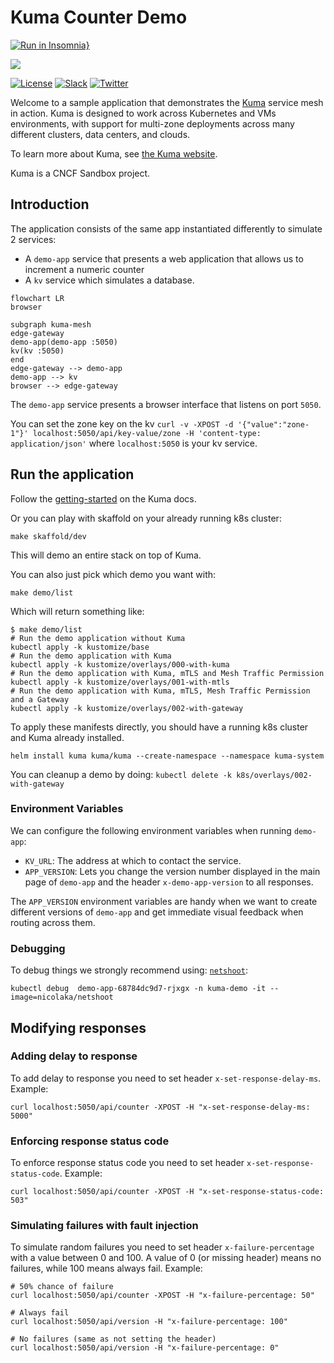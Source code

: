 # Kuma Counter Demo

[![Run in Insomnia}](https://insomnia.rest/images/run.svg)](https://insomnia.rest/run/?label=kuma-counter-demo&uri=https%3A%2F%2Fgithub.com%2Fkumahq%2Fkuma-counter-demo%2Fblob%2Fmain%2Fopenapi.yaml)

[![][kuma-logo]][kuma-url]

[![License](https://img.shields.io/badge/License-Apache%202.0-blue.svg)](https://github.com/kumahq/kuma/blob/master/LICENSE)
[![Slack](https://img.shields.io/badge/Slack-4A154B?logo=slack)](https://join.slack.com/t/kuma-mesh/shared_invite/zt-1rcll3y6t-DkV_CAItZUoy0IvCwQ~jlQ)
[![Twitter](https://img.shields.io/twitter/follow/KumaMesh.svg?style=social&label=Follow)](https://twitter.com/intent/follow?screen_name=KumaMesh)

Welcome to a sample application that demonstrates the [Kuma](https://github.com/kumahq/kuma) service mesh in action. Kuma is designed to work across Kubernetes and VMs environments, with support for multi-zone deployments across many different clusters, data centers, and clouds.

To learn more about Kuma, see [the Kuma website](https://kuma.io).

Kuma is a CNCF Sandbox project.

## Introduction

The application consists of the same app instantiated differently to simulate 2 services:

- A `demo-app` service that presents a web application that allows us to increment a numeric counter
- A `kv` service which simulates a database.


```mermaid
flowchart LR
browser

subgraph kuma-mesh
edge-gateway
demo-app(demo-app :5050)
kv(kv :5050)
end
edge-gateway --> demo-app
demo-app --> kv
browser --> edge-gateway
```

The `demo-app` service presents a browser interface that listens on port `5050`.

You can set the zone key on the kv `curl -v -XPOST -d '{"value":"zone-1"}' localhost:5050/api/key-value/zone -H 'content-type: application/json'` where `localhost:5050` is your kv service.

## Run the application

Follow the [getting-started](https://kuma.io/docs/latest/quickstart/kubernetes-demo/) on the Kuma docs.

Or you can play with skaffold on your already running k8s cluster:

```shell
make skaffold/dev
```
This will demo an entire stack on top of Kuma.

You can also just pick which demo you want with:

```shell
make demo/list
```

Which will return something like:

```shell
$ make demo/list
# Run the demo application without Kuma
kubectl apply -k kustomize/base
# Run the demo application with Kuma
kubectl apply -k kustomize/overlays/000-with-kuma
# Run the demo application with Kuma, mTLS and Mesh Traffic Permission
kubectl apply -k kustomize/overlays/001-with-mtls
# Run the demo application with Kuma, mTLS, Mesh Traffic Permission and a Gateway
kubectl apply -k kustomize/overlays/002-with-gateway
```

To apply these manifests directly, you should have a running k8s cluster and Kuma already installed.

```shell
helm install kuma kuma/kuma --create-namespace --namespace kuma-system
```

You can cleanup a demo by doing: `kubectl delete -k k8s/overlays/002-with-gateway`

### Environment Variables

We can configure the following environment variables when running `demo-app`:

* `KV_URL`: The address at which to contact the service. 
* `APP_VERSION`: Lets you change the version number displayed in the main page of `demo-app` and the header `x-demo-app-version` to all responses.

The `APP_VERSION` environment variables are handy when we want to create different versions of `demo-app` and get immediate visual feedback when routing across them.

### Debugging

To debug things we strongly recommend using: [`netshoot`](https://github.com/nicolaka/netshoot):

```shell
kubectl debug  demo-app-68784dc9d7-rjxgx -n kuma-demo -it --image=nicolaka/netshoot
```

## Modifying responses

### Adding delay to response

To add delay to response you need to set header `x-set-response-delay-ms`. Example:

```shell
curl localhost:5050/api/counter -XPOST -H "x-set-response-delay-ms: 5000"
```

### Enforcing response status code

To enforce response status code you need to set header `x-set-response-status-code`. Example:

```shell
curl localhost:5050/api/counter -XPOST -H "x-set-response-status-code: 503"
```

### Simulating failures with fault injection

To simulate random failures you need to set header `x-failure-percentage` with a value between 0 and 100. A value of 0 (or missing header) means no failures, while 100 means always fail. Example:

```shell
# 50% chance of failure
curl localhost:5050/api/counter -XPOST -H "x-failure-percentage: 50"

# Always fail
curl localhost:5050/api/version -H "x-failure-percentage: 100"

# No failures (same as not setting the header)
curl localhost:5050/api/version -H "x-failure-percentage: 0"
```

[kuma-url]: https://kuma.io/
[kuma-logo]: https://kuma-public-assets.s3.amazonaws.com/kuma-logo-v2.png
